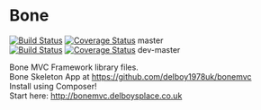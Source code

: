 Bone
====
[![Build Status](https://travis-ci.org/delboy1978uk/bone.png?branch=master)](https://travis-ci.org/delboy1978uk/bone) [![Coverage Status](https://img.shields.io/coveralls/delboy1978uk/bone.svg)](https://coveralls.io/r/delboy1978uk/bone?branch=master) master<br />
[![Build Status](https://travis-ci.org/delboy1978uk/bone.png?branch=dev-master)](https://travis-ci.org/delboy1978uk/bone) [![Coverage Status](https://img.shields.io/coveralls/delboy1978uk/bone.svg)](https://coveralls.io/r/delboy1978uk/bone?branch=dev-master) dev-master

Bone MVC Framework library files.<br />
Bone Skeleton App at https://github.com/delboy1978uk/bonemvc<br />
Install using Composer!<br />
Start here: http://bonemvc.delboysplace.co.uk

